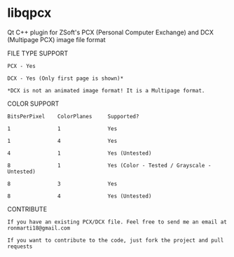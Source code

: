 libqpcx
=======

Qt C++ plugin for ZSoft's PCX (Personal Computer Exchange) and DCX (Multipage PCX) image file format


FILE TYPE SUPPORT
	
	PCX - Yes
	
	DCX - Yes (Only first page is shown)*
	
	*DCX is not an animated image format! It is a Multipage format.
	
	
COLOR SUPPORT

	BitsPerPixel	ColorPlanes		Supported?
	
	1				1				Yes
	
	1				4				Yes
	
	4				1				Yes	(Untested)
	
	8				1				Yes (Color - Tested / Grayscale - Untested)
	
	8				3				Yes
	
	8				4				Yes (Untested)

	
CONTRIBUTE

	If you have an existing PCX/DCX file. Feel free to send me an email at ronmarti18@gmail.com
	
	If you want to contribute to the code, just fork the project and pull requests

